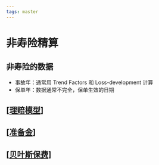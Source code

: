 ```yaml
---
tags: master
---
```


# 非寿险精算

## 非寿险的数据

- 事故年：通常用 Trend Factors 和 Loss-development 计算
- 保单年：数据通常不完全，保单生效的日期

## [[理赔模型]]

## [[准备金]]

## [[贝叶斯保费]]

[//begin]: # "Autogenerated link references for markdown compatibility"
[理赔模型]: 理赔模型.md "理赔模型"
[准备金]: 准备金.md "准备金"
[贝叶斯保费]: 贝叶斯保费.md "贝叶斯保费"
[//end]: # "Autogenerated link references"
